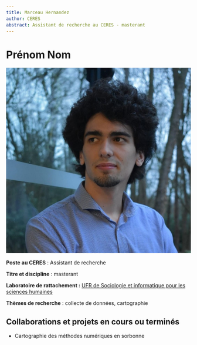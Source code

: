 ```yaml
---
title: Marceau Hernandez
author: CERES
abstract: Assistant de recherche au CERES - masterant
---
```

# Prénom Nom #
![Marceau Hernandez](hernandez_marceau.jpg)

**Poste au CERES** : Assistant de recherche

**Titre et discipline** : masterant

**Laboratoire de rattachement :** [UFR de Sociologie et informatique pour les sciences humaines](https://lettres.sorbonne-universite.fr/faculte-des-lettres/ufr/ufr-de-sociologie-et-informatique-pour-les-sciences-humaines)

**Thèmes de recherche** : collecte de données, cartographie

## Collaborations et projets en cours ou terminés ##

- Cartographie des méthodes numériques en sorbonne